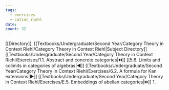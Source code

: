 ```yaml
---
tags:
  - exercises
  - catinc_riehl
date: 
count: 32
---
```

[[Directory]], [[Textbooks/Undergraduate/Second Year/Category Theory in Context Riehl/Category Theory in Context Riehl|Subject Directory]]
[[Textbooks/Undergraduate/Second Year/Category Theory in Context Riehl/Exercises/1.1. Abstract and concrete categories|🞀🞀]] [[5.6. Limits and colimits in categories of algebras|◀]] [[Textbooks/Undergraduate/Second Year/Category Theory in Context Riehl/Exercises/6.2. A formula for Kan extensions|▶]] [[Textbooks/Undergraduate/Second Year/Category Theory in Context Riehl/Exercises/E.5. Embeddings of abelian categories|🞂🞂]]
1. 